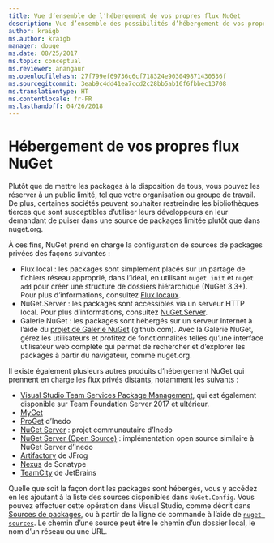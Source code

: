 ```yaml
---
title: Vue d’ensemble de l’hébergement de vos propres flux NuGet
description: Vue d’ensemble des possibilités d’hébergement de vos propres galeries ou flux de packages NuGet localement ou à distance.
author: kraigb
ms.author: kraigb
manager: douge
ms.date: 08/25/2017
ms.topic: conceptual
ms.reviewer: anangaur
ms.openlocfilehash: 27f799ef69736c6cf718324e903049871430536f
ms.sourcegitcommit: 3eab9c4dd41ea7ccd2c28bb5ab16f6fbbec13708
ms.translationtype: HT
ms.contentlocale: fr-FR
ms.lasthandoff: 04/26/2018
---
```

# <a name="hosting-your-own-nuget-feeds"></a>Hébergement de vos propres flux NuGet

Plutôt que de mettre les packages à la disposition de tous, vous pouvez les réserver à un public limité, tel que votre organisation ou groupe de travail. De plus, certaines sociétés peuvent souhaiter restreindre les bibliothèques tierces que sont susceptibles d’utiliser leurs développeurs en leur demandant de puiser dans une source de packages limitée plutôt que dans nuget.org.

À ces fins, NuGet prend en charge la configuration de sources de packages privées des façons suivantes :

- Flux local : les packages sont simplement placés sur un partage de fichiers réseau approprié, dans l’idéal, en utilisant `nuget init` et `nuget add` pour créer une structure de dossiers hiérarchique (NuGet 3.3+). Pour plus d’informations, consultez [Flux locaux](../hosting-packages/local-feeds.md).
- NuGet.Server : les packages sont accessibles via un serveur HTTP local. Pour plus d’informations, consultez [NuGet.Server](../hosting-packages/nuget-server.md).
- Galerie NuGet : les packages sont hébergés sur un serveur Internet à l’aide du [projet de Galerie NuGet](https://github.com/NuGet/NuGetGallery#build-and-run-the-gallery-in-arbitrary-number-easy-steps) (github.com). Avec la Galerie NuGet, gérez les utilisateurs et profitez de fonctionnalités telles qu’une interface utilisateur web complète qui permet de rechercher et d’explorer les packages à partir du navigateur, comme nuget.org.

Il existe également plusieurs autres produits d’hébergement NuGet qui prennent en charge les flux privés distants, notamment les suivants :

- [Visual Studio Team Services Package Management](https://www.visualstudio.com/docs/package/nuget/publish), qui est également disponible sur Team Foundation Server 2017 et ultérieur.
- [MyGet](http://myget.org)
- [ProGet](http://inedo.com/proget) d’Inedo
- [NuGet Server](http://nugetserver.net/) : projet communautaire d’Inedo
- [NuGet Server (Open Source)](http://nuget-server.net) : implémentation open source similaire à NuGet Server d’Inedo
- [Artifactory](https://www.jfrog.com/artifactory/) de JFrog
- [Nexus](http://www.sonatype.org/nexus/) de Sonatype
- [TeamCity](https://www.jetbrains.com/teamcity/) de JetBrains

Quelle que soit la façon dont les packages sont hébergés, vous y accédez en les ajoutant à la liste des sources disponibles dans `NuGet.Config`. Vous pouvez effectuer cette opération dans Visual Studio, comme décrit dans [Sources de packages](../tools/package-manager-ui.md#package-sources), ou à partir de la ligne de commande à l’aide de [`nuget sources`](../tools/cli-ref-sources.md). Le chemin d’une source peut être le chemin d’un dossier local, le nom d’un réseau ou une URL.
